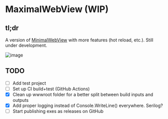 # MaximalWebView (WIP)

## tl;dr

A version of [MinimalWebView](https://github.com/rgwood/MinimalWebView) with more features (hot reload, etc.). Still under development.

![image](https://user-images.githubusercontent.com/26268125/139739579-cd82ad02-2775-4d98-bec7-56575658f400.png)

## TODO

- [ ] Add test project
- [ ] Set up CI build+test (GitHub Actions)
- [x] Clean up wwwroot folder for a better split between build inputs and outputs
- [x] Add proper logging instead of Console.WriteLine() everywhere. Serilog?
- [ ] Start publishing exes as releases on GitHub

